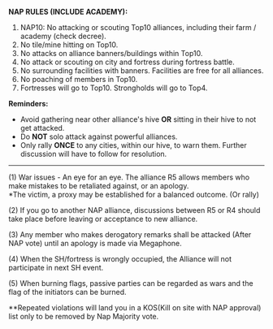 **NAP RULES (INCLUDE ACADEMY):**

1. NAP10: No attacking or scouting Top10 alliances, including their farm / academy (check decree).
2. No tile/mine hitting on Top10.
3. No attacks on alliance banners/buildings within Top10.
4. No attack or scouting on city and fortress during fortress battle.
5. No surrounding facilities with banners. Facilities are free for all alliances.
6. No poaching of members in Top10.
7. Fortresses will go to Top10. Strongholds will go to Top4.

**Reminders:**

- Avoid gathering near other alliance's hive **OR** sitting in their hive to not get attacked.
- Do **NOT** solo attack against powerful alliances.
- Only rally **ONCE** to any cities, within our hive, to warn them. Further discussion will have to follow for resolution.

<hr>

(1) War issues - An eye for an eye. The alliance R5 allows members who make mistakes to be retaliated against, or an apology.  
*The victim, a proxy may be established for a balanced outcome. (Or rally)

(2) If you go to another NAP alliance, discussions between R5 or R4 should take place before leaving or acceptance to new alliance. 

(3) Any member who makes derogatory remarks shall be attacked (After NAP vote) until an apology is made via Megaphone.

(4) When the SH/fortress is wrongly occupied, the Alliance will not participate in next SH event. 

(5) When burning flags, passive parties can be regarded as wars and the flag of the initiators can be burned.

**Repeated violations will land you in a KOS(Kill on site with NAP approval) list only to be removed by Nap Majority vote.